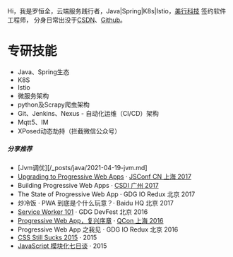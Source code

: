 Hi，我是罗恒全，云端服务践行者，Java|Spring|K8s|Istio，[美行科技](http://www.mxnavi.com/) 签约软件工程师，
分身日常出没于[CSDN](https://blog.csdn.net/luo15242208310)、[Github](https://github.com/marqueeluo)。


# 专研技能
- Java、Spring生态
- K8S
- Istio
- 微服务架构
- python及Scrapy爬虫架构
- Git、Jenkins、Nexus - 自动化运维（CI/CD）架构
- Mqtt5、IM
- XPosed动态劫持（拦截微信公众号） 

##### 分享推荐

- [Jvm调优][/_posts/java/2021-04-19-jvm.md]
- [Upgrading to Progressive Web Apps][9] · [JSConf CN 上海 2017](http://2017.jsconf.cn/)
- Building Progressive Web Apps · [CSDI 广州 2017](http://www.csdisummit.com/)
- The State of Progressive Web App · GDG IO Redux 北京 2017
- 炒冷饭 · PWA 到底是个什么玩意？· Baidu HQ 北京 2017
- [Service Worker 101][5] · GDG DevFest 北京 2016
- [Progressive Web App，复兴序章][4] · [QCon 上海 2016](http://2016.qconshanghai.com/presentation/3111)
- Progressive Web App 之我见 · GDG IO Redux 北京 2016
- [CSS Still Sucks 2015][2] · 2015
- [JavaScript 模块化七日谈][1] · 2015

[1]: //huangxuan.me/2015/07/09/js-module-7day/
[2]: //huangxuan.me/2015/12/28/css-sucks-2015/
[3]: //huangxuan.me/2016/06/05/pwa-in-my-pov/
[4]: //huangxuan.me/2016/10/20/pwa-qcon2016/
[5]: //huangxuan.me/2016/11/20/sw-101-gdgdf/
[6]: https://yanshuo.io/assets/player/?deck=58ac8598b123db0067292f92 "PWA Rehashing"
[7]: https://yanshuo.io/assets/player/?deck=593ad6fbfe88c2006a0a0d6d "The State of PWA"
[8]: https://yanshuo.io/assets/player/?deck=594d673d570c357d0698a950 "Building PWA"
[9]: //huangxuan.me/jsconfcn2017/
